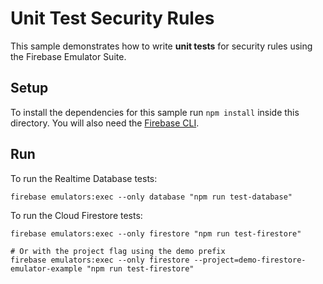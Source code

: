 # Unit Test Security Rules

This sample demonstrates how to write **unit tests** for security rules
using the Firebase Emulator Suite.

## Setup

To install the dependencies for this sample run `npm install` inside this directory.
You will also need the [Firebase CLI](https://firebase.google.com/docs/cli).

## Run

To run the Realtime Database tests:

```
firebase emulators:exec --only database "npm run test-database"
```

To run the Cloud Firestore tests:

```
firebase emulators:exec --only firestore "npm run test-firestore"

# Or with the project flag using the demo prefix
firebase emulators:exec --only firestore --project=demo-firestore-emulator-example "npm run test-firestore"
```
